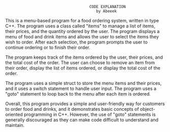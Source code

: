                                          CODE EXPLANATION
                                            by Abeeek
This is a menu-based program for a food ordering system, written in type C++. The program uses a class called "items" to manage a list of items, their prices, and the quantity ordered by the user. The program displays a menu of food and drink items and allows the user to select the items they wish to order. After each selection, the program prompts the user to continue ordering or to finish their order.

The program keeps track of the items ordered by the user, their prices, and the total cost of the order. The user can choose to remove an item from their order, display the list of items ordered, or display the total cost of the order.

The program uses a simple struct to store the menu items and their prices, and it uses a switch statement to handle user input. The program uses a "goto" statement to loop back to the menu after each item is ordered.

Overall, this program provides a simple and user-friendly way for customers to order food and drinks, and it demonstrates basic concepts of object-oriented programming in C++. However, the use of "goto" statements is generally discouraged as they can make code difficult to understand and maintain.
